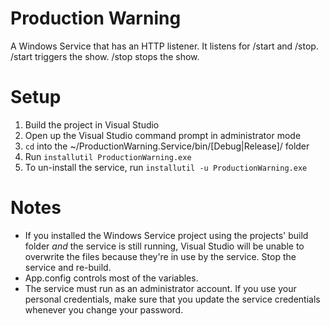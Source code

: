 # Production Warning
A Windows Service that has an HTTP listener.  It listens for /start and /stop.  /start triggers the show. /stop stops the show.

# Setup
1. Build the project in Visual Studio
1. Open up the Visual Studio command prompt in administrator mode
1. `cd` into the ~/ProductionWarning.Service/bin/[Debug|Release]/ folder
1. Run `installutil ProductionWarning.exe`
1. To un-install the service, run `installutil -u ProductionWarning.exe`

# Notes
- If you installed the Windows Service project using the projects' build folder *and* the service is still running, Visual Studio will be unable to overwrite the files because they're in use by the service.  Stop the service and re-build.
- App.config controls most of the variables.
- The service must run as an administrator account. If you use your personal credentials, make sure that you update the service credentials whenever you change your password.
